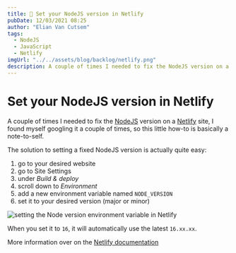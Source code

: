 ```yaml
---
title: 🔧 Set your NodeJS version in Netlify
pubDate: 12/03/2021 08:25
author: "Elian Van Cutsem"
tags:
  - NodeJS
  - JavaScript
  - Netlify
imgUrl: "../../assets/blog/backlog/netlify.png"
description: A couple of times I needed to fix the NodeJS version on a Netlify site, I found myself googling it a couple of times, so this little how-to is basically a note-to-self.
---
```


# Set your NodeJS version in Netlify

A couple of times I needed to fix the [NodeJS](https://nodejs.org) version on a [Netlify](https://www.netlify.com) site, I found myself googling it a couple of times, so this little how-to is basically a note-to-self.

The solution to setting a fixed NodeJS version is actually quite easy:

1. go to your desired website
1. go to Site Settings
1. under _Build & deploy_
1. scroll down to _Environment_
1. add a new environment variable named `NODE_VERSION`
1. set it to your desired version (major or minor)

![setting the Node version environment variable in Netlify](https://i.imgur.com/dHA6d8B.png)

When you set it to `16`, it will automatically use the latest `16.xx.xx`.

More information over on the [Netlify documentation](https://docs.netlify.com/configure-builds/manage-dependencies/)
